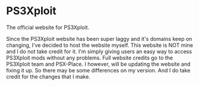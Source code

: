 # PS3Xploit
The official website for PS3Xploit.

Since the PS3Xploit website has been super laggy and it's domains keep on changing, I've decided to host the website myself. This website is NOT mine and I do not take  credit for it. I'm simply giving users an easy way to access PS3Xploit mods without any problems. Full website credits go to the PS3Xploit team and PSX-Place. I however, will be updating the website and fixing it up. So there may be some differences on my version. And I do take credit for the changes that I make.
